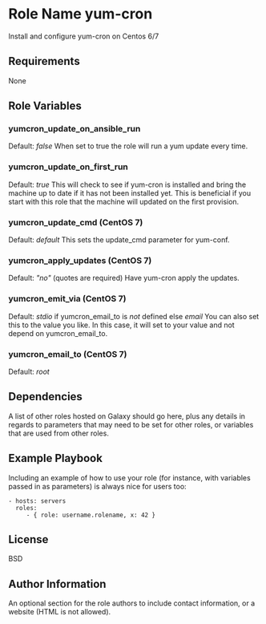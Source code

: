 Role Name yum-cron
=========

Install and configure yum-cron on Centos 6/7

Requirements
------------

None

Role Variables
--------------

### yumcron_update_on_ansible_run
Default: *false*
When set to true the role will run a yum update every time.

### yumcron_update_on_first_run
Default: *true*
This will check to see if yum-cron is installed and bring the machine up to date if it has not been installed yet.  This is beneficial if you start with this role that the machine will updated on the first provision.

### yumcron_update_cmd (CentOS 7)
Default: *default*
This sets the update_cmd parameter for yum-conf.

### yumcron_apply_updates (CentOS 7)
Default: *"no"* (quotes are required)
Have yum-cron apply the updates.

### yumcron_emit_via (CentOS 7)
Default: *stdio* if yumcron_email_to is _not_ defined else *email*
You can also set this to the value you like.  In this case, it will set to your value and not depend on yumcron_email_to.

### yumcron_email_to (CentOS 7)
Default: *root*


Dependencies
------------

A list of other roles hosted on Galaxy should go here, plus any details in regards to parameters that may need to be set for other roles, or variables that are used from other roles.

Example Playbook
----------------

Including an example of how to use your role (for instance, with variables passed in as parameters) is always nice for users too:

    - hosts: servers
      roles:
         - { role: username.rolename, x: 42 }

License
-------

BSD

Author Information
------------------

An optional section for the role authors to include contact information, or a website (HTML is not allowed).
